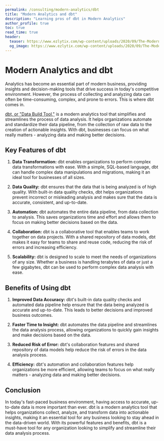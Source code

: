 ```yaml
---
permalink: /consulting/modern-analytics/dbt
title: "Modern Analytics and dbt"
description: "Learning pros of dbt in Modern Analytics"
author_profile: true
toc: true
read_time: true
header:
  teaser: https://www.ezlytix.com/wp-content/uploads/2020/09/The-Modern-Approach-To-Enterprise-Analytics-Self-Service-Tools-And-A-Culture-Of-Analytics.png
  og_image: https://www.ezlytix.com/wp-content/uploads/2020/09/The-Modern-Approach-To-Enterprise-Analytics-Self-Service-Tools-And-A-Culture-Of-Analytics.png
---
```


# Modern Analytics and dbt

Analytics has become an essential part of modern business, providing insights and decision-making tools that drive success in today's competitive environment. However, the process of collecting and analyzing data can often be time-consuming, complex, and prone to errors. This is where dbt comes in.

[dbt, or "Data Build Tool,"](https://www.getdbt.com/) is a modern analytics tool that simplifies and streamlines the process of data analysis. It helps organizations automate and standardize their data pipeline, from the collection of raw data to the creation of actionable insights. With dbt, businesses can focus on what really matters - analyzing data and making better decisions.

## Key Features of dbt

1. **Data Transformation:** dbt enables organizations to perform complex data transformations with ease. With a simple, SQL-based language, dbt can handle complex data manipulations and migrations, making it an ideal tool for businesses of all sizes.

2. **Data Quality:** dbt ensures that the data that is being analyzed is of high quality. With built-in data quality checks, dbt helps organizations prevent incorrect or misleading analysis and makes sure that the data is accurate, consistent, and up-to-date.

3. **Automation:** dbt automates the entire data pipeline, from data collection to analysis. This saves organizations time and effort and allows them to focus on making better decisions based on the data.

4. **Collaboration:** dbt is a collaborative tool that enables teams to work together on data projects. With a shared repository of data models, dbt makes it easy for teams to share and reuse code, reducing the risk of errors and increasing efficiency.

5. **Scalability:** dbt is designed to scale to meet the needs of organizations of any size. Whether a business is handling terabytes of data or just a few gigabytes, dbt can be used to perform complex data analysis with ease.

## Benefits of Using dbt

1. **Improved Data Accuracy:** dbt's built-in data quality checks and automated data pipeline help ensure that the data being analyzed is accurate and up-to-date. This leads to better decisions and improved business outcomes.

2. **Faster Time to Insight:** dbt automates the data pipeline and streamlines the data analysis process, allowing organizations to quickly gain insights and make decisions based on the data.

3. **Reduced Risk of Error:** dbt's collaboration features and shared repository of data models help reduce the risk of errors in the data analysis process.

4. **Efficiency:** dbt's automation and collaboration features help organizations be more efficient, allowing teams to focus on what really matters - analyzing data and making better decisions.

## Conclusion

In today's fast-paced business environment, having access to accurate, up-to-date data is more important than ever. dbt is a modern analytics tool that helps organizations collect, analyze, and transform data into actionable insights, making it an essential tool for any business looking to stay ahead in the data-driven world. With its powerful features and benefits, dbt is a must-have tool for any organization looking to simplify and streamline their data analysis process.